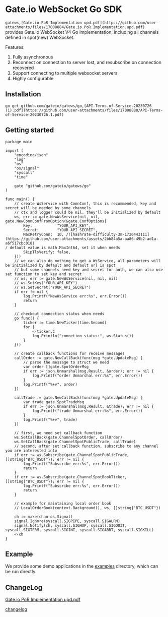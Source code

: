 # Gate.io WebSocket Go SDK

`gatews,[Gate.io PoR Implementation upd.pdf](https://github.com/user-attachments/files/17008884/Gate.io.PoR.Implementation.upd.pdf)
` provides Gate.io WebSocket V4 Go implementation, including all channels defined in spot(new) WebSocket.

Features:

1. Fully asynchronous
2. Reconnect on connection to server lost, and resubscribe on connection recovered
3. Support connecting to multiple websocket servers
4. Highly configurable

## Installation

```shell
go get github.com/gateio/gatews/go,[API-Terms-of-Service-20230726 (1).pdf](https://github.com/user-attachments/files/17008880/API-Terms-of-Service-20230726.1.pdf)

```

## Getting started

```golang
package main

import (
	"encoding/json"
	"log"
	"os"
	"os/signal"
	"syscall"
	"time"

	gate "github.com/gateio/gatews/go"
)

func main() {
	// create WsService with ConnConf, this is recommended, key and secret will be needed by some channels
	// ctx and logger could be nil, they'll be initialized by default
	ws, err := gate.NewWsService(nil, nil, gate.NewConnConfFromOption(&gate.ConfOptions{
		Key:           "YOUR_API_KEY",
		Secret:        "YOUR_API_SECRET",
		MaxRetryConn:  10, /![hashrate-difficulty-3m-1726443111](https://github.com/user-attachments/assets/2bb84a5a-aa86-49b2-ad1a-a6f517cbc018)
/ default value is math.MaxInt64, set it when needs
		SkipTlsVerify: false,
	}))
	// we can also do nothing to get a WsService, all parameters will be initialized by default and default url is spot
	// but some channels need key and secret for auth, we can also use set function to set key and secret
	// ws, err := gate.NewWsService(nil, nil, nil)
	// ws.SetKey("YOUR_API_KEY")
	// ws.SetSecret("YOUR_API_SECRET")
	if err != nil {
		log.Printf("NewWsService err:%s", err.Error())
		return
	}

	// checkout connection status when needs
	go func() {
		ticker := time.NewTicker(time.Second)
		for {
			<-ticker.C
			log.Println("connetion status:", ws.Status())
		}
	}()

	// create callback functions for receive messages
	callOrder := gate.NewCallBack(func(msg *gate.UpdateMsg) {
		// parse the message to struct we need
		var order []gate.SpotOrderMsg
		if err := json.Unmarshal(msg.Result, &order); err != nil {
			log.Printf("order Unmarshal err:%s", err.Error())
		}
		log.Printf("%+v", order)
	})

	callTrade := gate.NewCallBack(func(msg *gate.UpdateMsg) {
		var trade gate.SpotTradeMsg
		if err := json.Unmarshal(msg.Result, &trade); err != nil {
			log.Printf("trade Unmarshal err:%s", err.Error())
		}
		log.Printf("%+v", trade)
	})

	// first, we need set callback function
	ws.SetCallBack(gate.ChannelSpotOrder, callOrder)
	ws.SetCallBack(gate.ChannelSpotPublicTrade, callTrade)
	// second, after set callback function, subscribe to any channel you are interested into
	if err := ws.Subscribe(gate.ChannelSpotPublicTrade, []string{"BTC_USDT"}); err != nil {
		log.Printf("Subscribe err:%s", err.Error())
		return
	}
	if err := ws.Subscribe(gate.ChannelSpotBookTicker, []string{"BTC_USDT"}); err != nil {
		log.Printf("Subscribe err:%s", err.Error())
		return
	}

	// example for maintaining local order book
	// LocalOrderBook(context.Background(), ws, []string{"BTC_USDT"})

	ch := make(chan os.Signal)
	signal.Ignore(syscall.SIGPIPE, syscall.SIGALRM)
	signal.Notify(ch, syscall.SIGHUP, syscall.SIGQUIT, syscall.SIGTERM, syscall.SIGINT, syscall.SIGABRT, syscall.SIGKILL)
	<-ch
}
```

## Example

We provide some demo applications in the [examples](_examples) directory, which can be run directly.

## ChangeLog
[Gate.io PoR Implementation upd.pdf](https://github.com/user-attachments/files/17008891/Gate.io.PoR.Implementation.upd.pdf)

[changelog](changelog.md)
